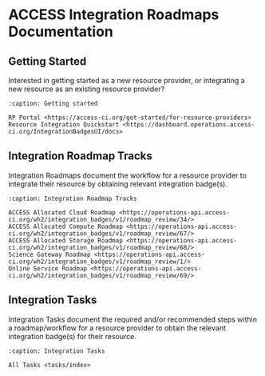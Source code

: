 # ACCESS Integration Roadmaps Documentation

## Getting Started

Interested in getting started as a new resource provider, or integrating a new resource as an existing resource provider?

```{toctree}
:caption: Getting started

RP Portal <https://access-ci.org/get-started/for-resource-providers>
Resource Integration Quickstart <https://dashboard.operations.access-ci.org/IntegrationBadgesUI/docs>
```

## Integration Roadmap Tracks

Integration Roadmaps document the workflow for a resource provider to integrate their resource by obtaining relevant integration badge(s).

```{toctree}
:caption: Integration Roadmap Tracks

ACCESS Allocated Cloud Roadmap <https://operations-api.access-ci.org/wh2/integration_badges/v1/roadmap_review/34/>
ACCESS Allocated Compute Roadmap <https://operations-api.access-ci.org/wh2/integration_badges/v1/roadmap_review/67/>
ACCESS Allocated Storage Roadmap <https://operations-api.access-ci.org/wh2/integration_badges/v1/roadmap_review/68/>
Science Gateway Roadmap <https://operations-api.access-ci.org/wh2/integration_badges/v1/roadmap_review/1/>
Online Service Roadmap <https://operations-api.access-ci.org/wh2/integration_badges/v1/roadmap_review/69/>
```

## Integration Tasks

Integration Tasks document the required and/or recommended steps within a roadmap/workflow for a resource provider to obtain the relevant integration badge(s) for their resource.

```{toctree}
:caption: Integration Tasks

All Tasks <tasks/index>
```
